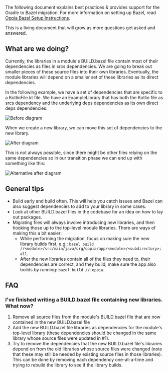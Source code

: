 The following document explains best practices & provides support for the Gradle to Bazel migration. For more information on setting up Bazel, read [Oppia Bazel Setup Instructions](https://github.com/oppia/oppia-android/wiki/Oppia-Bazel-Setup-Instructions).

This is a living document that will grow as more questions get asked and answered.

## What are we doing?

Currently, the libraries in a module's BUILD.bazel file contain most of their dependencies as files in srcs dependencies. We are going to break out smaller pieces of these source files into their own libraries. Eventually, the module libraries will depend on a smaller set of these libraries as its direct dependencies.

In the following example, we have a set of dependencies that are specific to a KotlinFile.kt file. We have an ExampleLibrary that has both the Kotlin file as srcs dependency and the underlying deps dependencies as its own direct deps dependencies.

![Before diagram](https://user-images.githubusercontent.com/12983742/108904850-deb6c000-75d3-11eb-9156-c01ea8e8e471.png)

When we create a new library, we can move this set of dependencies to the new library.

![After diagram](https://user-images.githubusercontent.com/12983742/108904926-f42bea00-75d3-11eb-88f0-37247d7f284b.png)

This is not always possible, since there might be other files relying on the same dependencies so in our transition phase we can end up with something like this:

![Alternative after diagram](https://user-images.githubusercontent.com/12983742/108904987-0148d900-75d4-11eb-81f9-0887b95749ce.png)

## General tips

- Build early and build often. This will help you catch issues and Bazel can also suggest dependencies to add to your library in some cases.
- Look at other BUILD.bazel files in the codebase for an idea on how to lay out packages.
- Migrating files will always involve introducing new libraries, and then hooking those up to the top-level module libraries. There are ways of making this a bit easier:
  - While performing the migration, focus on making sure the new library builds first, e.g.: ``bazel build //<module>/src/main/java/org/oppia/app/<module>/<subdirectory>:all``.
  - After the new libraries contain all of the files they need to, their dependencies are correct, and they build, make sure the app also builds by running: ``bazel build //:oppia``.


## FAQ

### I've finished writing a BUILD.bazel file containing new libraries. What now?

1. Remove all source files from the module's BUILD.bazel file that are now contained in the new BUILD.bazel file
2. Add the new BUILD.bazel file libraries as dependencies for the module's top-level library (these dependencies should be changed in the same library whose source files were updated in #1).
3. Try to remove the dependencies that the new BUILD.bazel file's libraries depend on from the old libraries whose source files were changed (note that these may still be needed by existing source files in those libraries). This can be done by removing each dependency one-at-a-time and trying to rebuild the library to see if the library builds.

